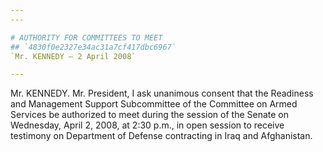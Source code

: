 ```yaml
---
---

# AUTHORITY FOR COMMITTEES TO MEET
## `4830f0e2327e34ac31a7cf417dbc6967`
`Mr. KENNEDY — 2 April 2008`

---
```



Mr. KENNEDY. Mr. President, I ask unanimous consent that the 
Readiness and Management Support Subcommittee of the Committee on Armed 
Services be authorized to meet during the session of the Senate on 
Wednesday, April 2, 2008, at 2:30 p.m., in open session to receive 
testimony on Department of Defense contracting in Iraq and Afghanistan.
